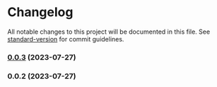 # Changelog

All notable changes to this project will be documented in this file. See [standard-version](https://github.com/conventional-changelog/standard-version) for commit guidelines.

### [0.0.3](https://github.com/candidosales/svelte-shopify-polaris-icons/compare/v0.0.2...v0.0.3) (2023-07-27)

### 0.0.2 (2023-07-27)
